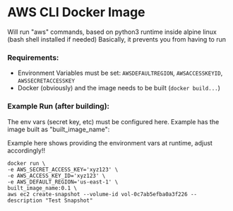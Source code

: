 # AWS CLI Docker Image
Will run "aws" commands, based on python3 runtime inside alpine linux (bash shell installed if needed)
Basically, it prevents you from having to run 


### Requirements:
* Environment Variables must be set: `AWSDEFAULTREGION`, `AWSACCESSKEYID`, `AWSSECRETACCESSKEY`
* Docker (obviously) and the image needs to be built (`docker build...`)

### Example Run (after building):
The env vars (secret key, etc) must be configured here. Example has the image built as "built_image_name":

Example here shows providing the environment vars at runtime, adjust accordingly!!
```
docker run \
-e AWS_SECRET_ACCESS_KEY='xyz123' \
-e AWS_ACCESS_KEY_ID='xyz123' \
-e AWS_DEFAULT_REGION='us-east-1' \
built_image_name:0.1 \ 
aws ec2 create-snapshot --volume-id vol-0c7ab5efba0a3f226 --description "Test Snapshot"
```
